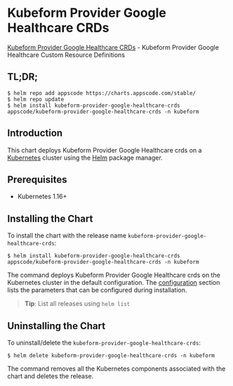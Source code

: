 # Kubeform Provider Google Healthcare CRDs

[Kubeform Provider Google Healthcare CRDs](https://github.com/kubeform) - Kubeform Provider Google Healthcare Custom Resource Definitions

## TL;DR;

```console
$ helm repo add appscode https://charts.appscode.com/stable/
$ helm repo update
$ helm install kubeform-provider-google-healthcare-crds appscode/kubeform-provider-google-healthcare-crds -n kubeform
```

## Introduction

This chart deploys Kubeform Provider Google Healthcare crds on a [Kubernetes](http://kubernetes.io) cluster using the [Helm](https://helm.sh) package manager.

## Prerequisites

- Kubernetes 1.16+

## Installing the Chart

To install the chart with the release name `kubeform-provider-google-healthcare-crds`:

```console
$ helm install kubeform-provider-google-healthcare-crds appscode/kubeform-provider-google-healthcare-crds -n kubeform
```

The command deploys Kubeform Provider Google Healthcare crds on the Kubernetes cluster in the default configuration. The [configuration](#configuration) section lists the parameters that can be configured during installation.

> **Tip**: List all releases using `helm list`

## Uninstalling the Chart

To uninstall/delete the `kubeform-provider-google-healthcare-crds`:

```console
$ helm delete kubeform-provider-google-healthcare-crds -n kubeform
```

The command removes all the Kubernetes components associated with the chart and deletes the release.


